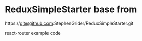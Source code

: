 # ReduxSimpleStarter base from

https://git@github.com:StephenGrider/ReduxSimpleStarter.git

react-router example code 
